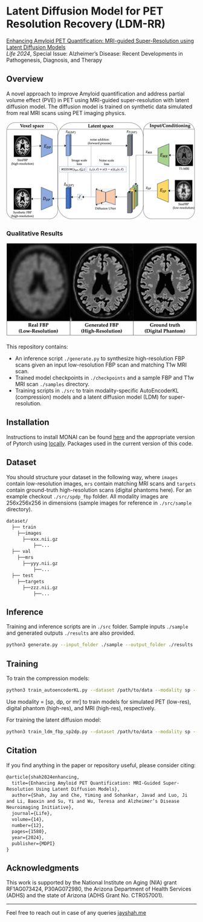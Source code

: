 # Latent Diffusion Model for PET Resolution Recovery (LDM-RR)
[Enhancing Amyloid PET Quantification: MRI-guided Super-Resolution using Latent Diffusion Models](https://www.mdpi.com/2075-1729/14/12/1580)\
*Life 2024*, Special Issue: Alzheimer’s Disease: Recent Developments in Pathogenesis, Diagnosis, and Therapy

## Overview
A novel approach to improve Amyloid quantification and address partial volume effect (PVE) in PET using MRI-guided super-resolution with latent diffusion model. The diffusion model is trained on synthetic data simulated from real MRI scans using PET imaging physics.

<img src="assets/overview.png" width="750">

### Qualitative Results
<img src="assets/results.png" width="750">

This repository contains:

- An inference script `./generate.py` to synthesize high-resolution FBP scans given an input low-resolution FBP scan and matching T1w MRI scan.
- Trained model checkpoints in `./checkpoints` and a sample FBP and T1w MRI scan `./samples` directory.
- Training scripts in `./src` to train modality-specific AutoEncoderKL (compression) models and a latent diffusion model (LDM) for super-resolution.

## Installation
Instructions to install MONAI can be found [here](https://docs.monai.io/en/stable/installation.html) and the appropriate version of Pytorch using [locally](https://docs.monai.io/en/stable/installation.html).
Packages used in the current version of this code.

## Dataset
You should structure your dataset in the following way, where `images` contain low-resolution images, `mrs` contain matching MRI scans and `targets` contain ground-truth high-resolution scans (digital phantoms here). For an example checkout `./src/spdp_fbp` folder. All modality images are 256x256x256 in dimensions (sample images for reference in `./src/sample` directory).
```
dataset/
  ├── train
    ├──images
  	  ├──xxx.nii.gz
          ├──...
  ├── val
    ├──mrs
  	  ├──yyy.nii.gz
          ├──...
  ├── test
    ├──targets
  	  ├──zzz.nii.gz
          ├──...
```
## Inference
Training and inference scripts are in `./src` folder. Sample inputs `./sample` and generated outputs `./results` are also provided.  
```bash
python3 generate.py --input_folder ./sample --output_folder ./results
```

## Training 
To train the compression models:  
```bash
python3 train_autoencoderKL.py --dataset /path/to/data --modality sp --epochs 60 --batch_size 2 
```
Use modality = [sp, dp, or mr] to train models for simulated PET (low-res), digital phantom (high-res), and MRI (high-res), respectively. 

For training the latent diffusion model:
```bash
python3 train_ldm_fbp_sp2dp.py --dataset /path/to/data --modality sp --epochs 60 --batch_size 2 
```

## Citation

If you find anything in the paper or repository useful, please consider citing:

```
@article{shah2024enhancing,
  title={Enhancing Amyloid PET Quantification: MRI-Guided Super-Resolution Using Latent Diffusion Models},
  author={Shah, Jay and Che, Yiming and Sohankar, Javad and Luo, Ji and Li, Baoxin and Su, Yi and Wu, Teresa and Alzheimer’s Disease Neuroimaging Initiative},
  journal={Life},
  volume={14},
  number={12},
  pages={1580},
  year={2024},
  publisher={MDPI}
}
```
## Acknowledgments
This work is supported by the National Institute on Aging (NIA) grant RF1AG073424, P30AG072980, the Arizona Department of Health Services (ADHS) and the state of Arizona (ADHS Grant No. CTR057001).
______________________
Feel free to reach out in case of any queries [jayshah.me](http://jayshah.me/)
